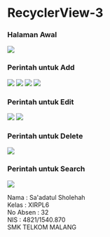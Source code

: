 # RecyclerView-3
### Halaman Awal 
![](https://drive.google.com/uc?export=view&id=0B7B9myqe35ONM0lOMGdtMzBfclU) 

### Perintah untuk Add
![](https://drive.google.com/uc?export=view&id=0B7B9myqe35ONZHdzdXFwRHNrM2c)
![](https://drive.google.com/uc?export=view&id=0B7B9myqe35ONR0RIdWlTeklUbE0) 
![](https://drive.google.com/uc?export=view&id=0B7B9myqe35ONcFhpTjRuS0loVVE) 
![](https://drive.google.com/uc?export=view&id=0B7B9myqe35ONVy1WdUF2NkMzc1k)

### Perintah untuk Edit
![](https://drive.google.com/uc?export=view&id=0B7B9myqe35ONby16T3pGRkplZE0)
![](https://drive.google.com/uc?export=view&id=0B7B9myqe35ONWXU4ajRwcmxPSEU)

### Perintah untuk Delete
![](https://drive.google.com/uc?export=view&id=0B7B9myqe35ONUmF1ejJfaGk4bEk)

### Perintah untuk Search
![](https://drive.google.com/uc?export=view&id=0B7B9myqe35ONaVpudFlBYnhjZzg)

Nama : Sa'adatul Sholehah <br>
Kelas : XIRPL6 <br>
No Absen : 32 <br>
NIS : 4821/1540.870 <br>
SMK TELKOM MALANG
